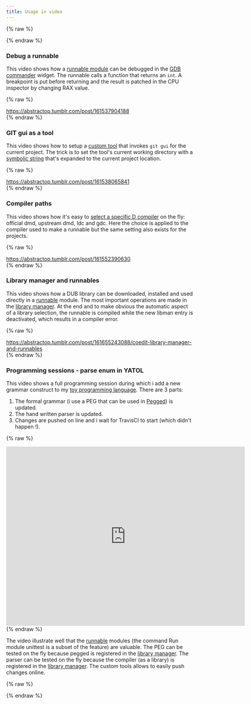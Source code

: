 ```yaml
---
title: Usage in video
---
```


{% raw %}
<script src="//cdnjs.cloudflare.com/ajax/libs/anchor-js/4.0.0/anchor.min.js"></script>
{% endraw %}

### Debug a runnable

This video shows how a [runnable module](features_runnables) can be debugged in the [GDB commander](widgets_gdb_commander) widget.
The runnable calls a function that returns an `int`.
A breakpoint is put before returning and the result is patched in the CPU inspector by changing RAX value.

{% raw %}
<div class="tumblr-post" data-href="https://embed.tumblr.com/embed/post/RfMjxAacl04tQydtQ8GmYA/161537904188" data-did="da39a3ee5e6b4b0d3255bfef95601890afd80709" data-language="en_US"><a href="https://abstractop.tumblr.com/post/161537904188">https://abstractop.tumblr.com/post/161537904188</a></div>  <script async src="https://assets.tumblr.com/post.js"></script>
{% endraw %}

### GIT gui as a tool

This video shows how to setup a [custom tool](widgets_custom_tools) that invokes `git gui` for the current project.
The trick is to set the tool's current working directory with a [symbolic string](features_symbolic_strings) that's expanded to the current project location.

{% raw %}
<div class="tumblr-post" data-href="https://embed.tumblr.com/embed/post/RfMjxAacl04tQydtQ8GmYA/161538065841" data-did="da39a3ee5e6b4b0d3255bfef95601890afd80709" data-language="en_US"><a href="https://abstractop.tumblr.com/post/161538065841">https://abstractop.tumblr.com/post/161538065841</a></div>  <script async src="https://assets.tumblr.com/post.js"></script>
{% endraw %}

### Compiler paths

This video shows how it's easy to [select a specific D compiler](options_compilers_paths) on the fly: official dmd, upstream dmd, ldc and gdc.
Here the choice is applied to the compiler used to make a runnable but the same setting also exists for the projects.

{% raw %}
<div class="tumblr-post" data-href="https://embed.tumblr.com/embed/post/RfMjxAacl04tQydtQ8GmYA/161552390630" data-did="da39a3ee5e6b4b0d3255bfef95601890afd80709"><a href="https://abstractop.tumblr.com/post/161552390630">https://abstractop.tumblr.com/post/161552390630</a></div>  <script async src="https://assets.tumblr.com/post.js"></script>
{% endraw %}

### Library manager and runnables

This video shows how a DUB library can be downloaded, installed and used directly in a [runnable](features_runnables) module.
The most important operations are made in the [library manager](widgets_library_manager).
At the end and to make obvious the automatic aspect of a library selection, the runnable is compiled while the new libman entry is deactivated, which results in a compiler error.

{% raw %}
<div class="tumblr-post" data-href="https://embed.tumblr.com/embed/post/RfMjxAacl04tQydtQ8GmYA/161655243088" data-did="af776982db9ee6d2165b243bceccac121d668407"><a href="https://abstractop.tumblr.com/post/161655243088/coedit-library-manager-and-runnables">https://abstractop.tumblr.com/post/161655243088/coedit-library-manager-and-runnables</a></div>  <script async src="https://assets.tumblr.com/post.js"></script>
{% endraw %}

### Programming sessions - parse enum in YATOL

This video shows a full programming session during which i add a new grammar construct to my [toy programming language](https://github.com/BBasile/yatol).
There are 3 parts:

1. The formal grammar (i use a PEG that can be used in [Pegged](https://github.com/PhilippeSigaud/Pegged)) is updated.
2. The hand written parser is updated.
3. Changes are pushed on line and i wait for TravisCI to start (which didn't happen !).

{% raw %}
<iframe src="https://player.vimeo.com/video/222057562" width="640" height="480" frameborder="0" webkitallowfullscreen mozallowfullscreen allowfullscreen></iframe>
{% endraw %}

The video illustrate well that the [runnable](features_runnables) modules (the command Run module unittest is a subset of the feature) are valuable.
The PEG can be tested on the fly because pegged is registered in the [library manager](widgets_library_manager).
The parser can be tested on the fly because the compiler (as a library) is registered in the [library manager](widgets_library_manager).
The custom tools allows to easily push changes online.


{% raw %}
<script>
anchors.add();
</script>
{% endraw %}
